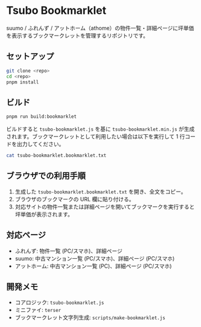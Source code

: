 # Tsubo Bookmarklet

suumo / ふれんず / アットホーム（athome）の物件一覧・詳細ページに坪単価を表示するブックマークレットを管理するリポジトリです。

## セットアップ

```bash
git clone <repo>
cd <repo>
pnpm install
```

## ビルド

```bash
pnpm run build:bookmarklet
```

ビルドすると `tsubo-bookmarklet.js` を基に `tsubo-bookmarklet.min.js` が生成されます。ブックマークレットとして利用したい場合は以下を実行して 1 行コードを出力してください。

```bash
cat tsubo-bookmarklet.bookmarklet.txt
```

## ブラウザでの利用手順

1. 生成した `tsubo-bookmarklet.bookmarklet.txt` を開き、全文をコピー。
2. ブラウザのブックマークの URL 欄に貼り付ける。
3. 対応サイトの物件一覧または詳細ページを開いてブックマークを実行すると坪単価が表示されます。

## 対応ページ

- ふれんず: 物件一覧 (PC/スマホ)、詳細ページ
- suumo: 中古マンション一覧 (PC/スマホ)、詳細ページ (PC/スマホ)
- アットホーム: 中古マンション一覧 (PC)、詳細ページ (PC/スマホ)

## 開発メモ

- コアロジック: `tsubo-bookmarklet.js`
- ミニファイ: `terser`
- ブックマークレット文字列生成: `scripts/make-bookmarklet.js`
